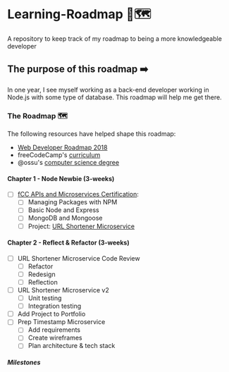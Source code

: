 # Learning-Roadmap 📖🗺
A repository to keep track of my roadmap to being a more knowledgeable developer

## The purpose of this roadmap ➡️
In one year, I see myself working as a back-end developer working in Node.js with some type of database. This roadmap will help me get there.

### The Roadmap 🗺 
The following resources have helped shape this roadmap:
- [Web Developer Roadmap 2018](https://github.com/kamranahmedse/developer-roadmap)
- freeCodeCamp's [curriculum](https://learn.freecodecamp.org/)
- @ossu's [computer science degree](https://github.com/ossu/computer-science)

#### Chapter 1 - Node Newbie (3-weeks)

* [ ] [fCC APIs and Microservices Certification](https://learn.freecodecamp.org/):
  * [ ] Managing Packages with NPM
  * [ ] Basic Node and Express
  * [ ] MongoDB and Mongoose
  * [ ] Project: [URL Shortener Microservice](https://learn.freecodecamp.org/apis-and-microservices/apis-and-microservices-projects/url-shortener-microservice/)

#### Chapter 2 - Reflect & Refactor (3-weeks)

* [ ] URL Shortener Microservice Code Review 
  * [ ] Refactor
  * [ ] Redesign
  * [ ] Reflection
* [ ] URL Shortener Microservice v2
  * [ ] Unit testing
  * [ ] Integration testing
* [ ] Add Project to Portfolio
* [ ] Prep Timestamp Microservice
  * [ ] Add requirements
  * [ ] Create wireframes
  * [ ] Plan architecture & tech stack

##### Milestones 
<!-- 
  (Optional)
  Feel free to add milestones as you hit them
-->
